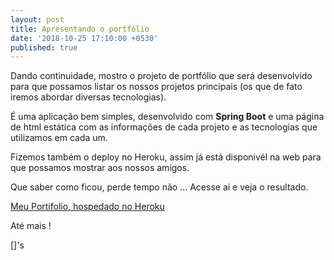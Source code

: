 ```yaml
---
layout: post
title: Apresentando o portfólio
date: '2018-10-25 17:10:00 +0530'
published: true
---
```


Dando continuidade, mostro o projeto de portfólio que será desenvolvido para que possamos listar os nossos projetos principais (os que de fato iremos abordar diversas tecnologias).

É uma aplicação bem simples, desenvolvido com **Spring Boot** e uma página de html estática com as informações de cada projeto e as tecnologias que utilizamos em cada um.

Fizemos também o deploy no Heroku, assim já está disponivél na web para que possamos mostrar aos nossos amigos.

Que saber como ficou, perde tempo não ... Acesse ai e veja o resultado. 


[Meu Portifolio, hospedado no Heroku](https://meu-portifolio.herokuapp.com/)


Até mais !

[]'s
